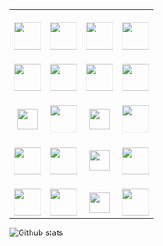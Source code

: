 <table>
  <tbody>
    <tr valign="middle">
      <td width="25%" align="center">
        <br>
        <img height="48px" src="https://cdn.svgporn.com/logos/javascript.svg">
        <br>
      </td>
      <td width="25%" align="center">
        <br>
        <img height="48px" src="https://cdn.svgporn.com/logos/react.svg">
        <br>
      </td>
      <td width="25%" align="center">
        <br>
        <img height="48px" src="https://cdn.worldvectorlogo.com/logos/android.svg">
        <br>
      </td>
      <td width="25%" align="center">
        <br>
        <img height="48px" src="https://cdn.svgporn.com/logos/apple.svg">
        <br>
      </td>
    </tr>
    <tr valign="middle">
      <td width="25%" align="center">
        <br>
        <img height="48px" src="https://cdn.svgporn.com/logos/google-cloud.svg">
        <br>
      </td>
      <td width="25%" align="center">
        <br>
        <img height="48px" src="https://cdn.svgporn.com/logos/firebase.svg">
        <br>
      </td>
      <td width="25%" align="center">
        <br>
        <img height="48px" src="https://cdn.svgporn.com/logos/expo.svg">
        <br>
      </td>
      <td width="25%" align="center">
        <br>
        <img height="48px" src="https://cdn.svgporn.com/logos/mobx.svg">
        <br>
      </td>
    </tr>
    <tr valign="middle">
      <td width="25%" align="center">
        <br>
        <img height="36px" src="https://cdn.svgporn.com/logos/jquery.svg">
        <br>
      </td>
      <td width="25%" align="center">
        <br>
        <img height="48px" src="https://cdn.svgporn.com/logos/nextjs.svg">
        <br>
      </td>
      <td width="25%" align="center">
        <br>
        <img height="36px" src="https://cdn.worldvectorlogo.com/logos/npm.svg">
        <br>
      </td>
      <td width="25%" align="center">
        <br>
        <img height="48px" src="https://cdn.svgporn.com/logos/google-cloud-functions.svg">
        <br>
      </td>
    </tr>
    <tr valign="middle">
      <td width="25%" align="center">
        <br>
        <img height="48px" src="https://cdn.worldvectorlogo.com/logos/wordpress-blue.svg">
        <br>
      </td>
      <td width="25%" align="center">
        <br>
        <img height="48px" src="https://cdn.svgporn.com/logos/nodejs-icon.svg">
        <br>
      </td>
      <td width="25%" align="center">
        <br>
        <img height="36px" src="https://cdn.svgporn.com/logos/cpanel.svg">
        <br>
      </td>
      <td width="25%" align="center">
        <br>
        <img height="48px" src="https://cdn.svgporn.com/logos/git-icon.svg">
        <br>
      </td>
    </tr>
    <tr valign="middle">
      <td width="25%" align="center">
        <br>
        <img height="48px" src="https://cdn.worldvectorlogo.com/logos/typescript.svg">
        <br>
      </td>
      <td width="25%" align="center">
        <br>
        <img height="48px" src="https://cdn.svgporn.com/logos/redux.svg">
        <br>
      </td>
      <td width="25%" align="center">
        <br>
        <img height="36px" src="https://cdn.svgporn.com/logos/cpanel.svg">
        <br>
      </td>
      <td width="25%" align="center">
        <br>
        <img height="48px" src="https://cdn.svgporn.com/logos/git-icon.svg">
        <br>
      </td>
    </tr>
  </tbody>
</table>

![Github stats](https://github-readme-stats.vercel.app/api?username=BossBele&show_icons=true&hide_border=true)
